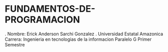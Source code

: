 # FUNDAMENTOS-DE-PROGRAMACION
. Nombre: Erick Anderson Sarchi Gonzalez
.
Universidad Estatal Amazonica 
Carrera: Ingenieria en tecnologias de la informacion 
Paralelo G Primer Semestre 
